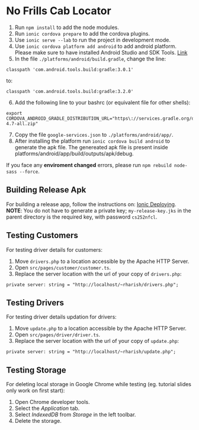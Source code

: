 # No Frills Cab Locator

1. Run `npm install` to add the node modules.
2. Run `ionic cordova prepare` to add the cordova plugins.
3. Use `ionic serve --lab` to run the project in development mode.
4. Use `ionic cordova platform add android` to add android platform. Please make sure to have installed Android Studio and   SDK Tools. [Link](https://developer.android.com/studio/intro/update)
5. In the file `./platforms/android/build.gradle`, change the line:
  ```
  classpath 'com.android.tools.build:gradle:3.0.1'
  ```
  to:
  ```
  classpath 'com.android.tools.build:gradle:3.2.0'
  ```
6. Add the following line to your bashrc (or equivalent file for other shells):
  ```
  export CORDOVA_ANDROID_GRADLE_DISTRIBUTION_URL="https\://services.gradle.org/distributions/gradle-4.7-all.zip"
  ```
7. Copy the file `google-services.json` to `./platforms/android/app/`.
8. After installing the platform run `ionic cordova build android` to generate the apk file. The genereated apk file is present inside platforms/android/app/build/outputs/apk/debug.

If you face any **enviroment changed** errors, please run ```npm rebuild node-sass --force```.

## Building Release Apk
For building a release app, follow the instructions on: [Ionic Deploying](https://ionicframework.com/docs/intro/deploying/).
**NOTE**: You do not have to generate a private key; `my-release-key.jks` in the parent directory is the required key, with password `cs252nfcl`.

## Testing Customers
For testing driver details for customers:
1. Move `drivers.php` to a location accessible by the Apache HTTP Server.
2. Open `src/pages/customer/customer.ts`.
3. Replace the server location with the url of your copy of `drivers.php`:
  ```
  private server: string = "http://localhost/~rharish/drivers.php";
  ```

## Testing Drivers
For testing driver details updation for drivers:
1. Move `update.php` to a location accessible by the Apache HTTP Server.
2. Open `src/pages/driver/driver.ts`.
3. Replace the server location with the url of your copy of `update.php`:
  ```
  private server: string = "http://localhost/~rharish/update.php";
  ```

## Testing Storage
For deleting local storage in Google Chrome while testing (eg. tutorial slides only work on first start):
1. Open Chrome developer tools.
2. Select the *Application* tab.
3. Select *IndexedDB* from *Storage* in the left toolbar.
4. Delete the storage.
